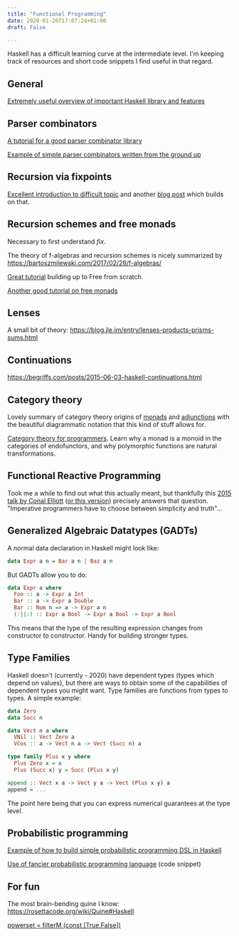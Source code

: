 ```yaml
---
title: "Functional Programming"
date: 2020-01-26T17:07:24+01:00
draft: False

---
```


<script type="text/javascript" async
  src="https://cdn.mathjax.org/mathjax/latest/MathJax.js?config=TeX-AMS-MML_HTMLorMML">
  MathJax.Hub.Config({
  tex2jax: {
    inlineMath: [['$','$'], ['\\(','\\)']],
    displayMath: [['$$','$$']],
    processEscapes: true,
    processEnvironments: true,
    skipTags: ['script', 'noscript', 'style', 'textarea', 'pre'],
    TeX: { equationNumbers: { autoNumber: "AMS" },
         extensions: ["AMSmath.js", "AMSsymbols.js"] }
  }
  });
  MathJax.Hub.Queue(function() {
    // Fix <code> tags after MathJax finishes running. This is a
    // hack to overcome a shortcoming of Markdown. Discussion at
    // https://github.com/mojombo/jekyll/issues/199
    var all = MathJax.Hub.getAllJax(), i;
    for(i = 0; i < all.length; i += 1) {
        all[i].SourceElement().parentNode.className += ' has-jax';
    }
  });

  MathJax.Hub.Config({
  // Autonumbering by mathjax
  TeX: { equationNumbers: { autoNumber: "AMS" } }
  });

</script>

$\newcommand{\R}{\mathbb{R}}$
$\newcommand{\C}{\mathbb{C}}$
$\newcommand{\N}{\mathbb{N}}$
$\newcommand{\Z}{\mathbb{Z}}$

Haskell has a difficult learning curve at the intermediate level. I'm keeping track of resources and short code snippets I find useful in that regard.

## General

[Extremely useful overview of important Haskell library and features](http://dev.stephendiehl.com/hask/)

## Parser combinators

[A tutorial for a good parser combinator library](https://markkarpov.com/tutorial/megaparsec.html)

[Example of simple parser combinators written from the ground up](http://dev.stephendiehl.com/fun/002_parsers.html)

## Recursion via fixpoints

[Excellent introduction to difficult topic](https://www.parsonsmatt.org/2016/10/26/grokking_fix.html) and another [blog post](https://elvishjerricco.github.io/2017/08/22/monadfix-is-time-travel.html) which builds on that.

## Recursion schemes and free monads

Necessary to first understand *fix*.

The theory of f-algebras and recursion schemes is nicely summarized by https://bartoszmilewski.com/2017/02/28/f-algebras/

[Great tutorial](https://www.parsonsmatt.org/2017/09/22/what_does_free_buy_us.html) building up to Free from scratch.

[Another good tutorial on free monads](https://jtobin.io/practical-recursion-schemes)

## Lenses

A small bit of theory: https://blog.jle.im/entry/lenses-products-prisms-sums.html

## Continuations

https://begriffs.com/posts/2015-06-03-haskell-continuations.html

## Category theory

Lovely summary of category theory origins of [monads](https://www.stephendiehl.com/posts/monads.html) and [adjunctions](https://www.stephendiehl.com/posts/adjunctions.html) with the beautiful diagrammatic notation that this kind of stuff allows for.

[Category theory for programmers](https://bartoszmilewski.com/2014/10/28/category-theory-for-programmers-the-preface/). Learn why a monad is a monoid in the categories of endofunctors, and why polymorphic functions are natural transformations.

## Functional Reactive Programming

Took me a while to find out what this actually meant, but thankfully this [2015 talk by Conal Elliott](https://begriffs.com/posts/2015-07-22-essence-of-frp.html) ([or this version](https://www.youtube.com/watch?v=j3Q32brCUAI)) precisely answers that question. "Imperative programmers have to choose between simplicity and truth"...

## Generalized Algebraic Datatypes (GADTs)

A normal data declaration in Haskell might look like:

```Haskell
data Expr a n = Bar a n | Baz a n
```

But GADTs allow you to do:

```Haskell
data Expr a where
  Foo :: a -> Expr a Int
  Bar :: a -> Expr a Double
  Bar :: Num n => a -> Expr a n
  (:||:) :: Expr a Bool -> Expr a Bool -> Expr a Bool
```

This means that the type of the resulting expression changes from constructor to constructor. Handy for building stronger types.

## Type Families

Haskell doesn't (currently - 2020) have dependent types (types which depend on values), but there are ways to obtain some of the capabilities of dependent types you might want. Type families are functions from types to types. A simple example:

```Haskell
data Zero
data Succ n

data Vect n a where
  VNil :: Vect Zero a
  VCos :: a -> Vect n a -> Vect (Succ n) a

type family Plus x y where
  Plus Zero x = x
  Plus (Succ x) y = Succ (Plus x y)

append :: Vect x a -> Vect y a -> Vect (Plus x y) a
append = ...
```

The point here being that you can express numerical guarantees at the type level.

## Probabilistic programming

[Example of how to build simple probabilistic programming DSL in Haskell](https://jtobin.io/simple-probabilistic-programming)

[Use of fancier probabilistic programming language](https://github.com/reubenharry/Haskell-Projects/blob/master/probability/probabilisticProgrammingLinguistics.hs) (code snippet)

## For fun

The most brain-bending quine I know: https://rosettacode.org/wiki/Quine#Haskell

[powerset = filterM (const [True,False])](https://abhiroop.github.io/Haskell-Powerset/)
